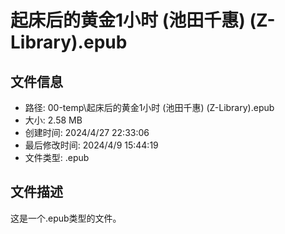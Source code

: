 ﻿# 起床后的黄金1小时 (池田千惠) (Z-Library).epub

## 文件信息
- 路径: 00-temp\起床后的黄金1小时 (池田千惠) (Z-Library).epub
- 大小: 2.58 MB
- 创建时间: 2024/4/27 22:33:06
- 最后修改时间: 2024/4/9 15:44:19
- 文件类型: .epub

## 文件描述
这是一个.epub类型的文件。

